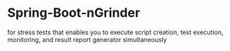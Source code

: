 # Spring-Boot-nGrinder
for stress tests that enables you to execute script creation, test execution, monitoring, and result report generator simultaneously
